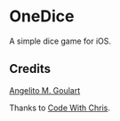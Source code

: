 OneDice
=======

A simple dice game for iOS.

Credits
-------
[Angelito M. Goulart](http://www.angelitomg.com/)

Thanks to [Code With Chris](http://codewithchris.com/).
